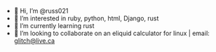 - 👋 Hi, I’m @russ021
- 👀 I’m interested in ruby, python, html, Django, rust
- 🌱 I’m currently learning rust
- 💞️ I’m looking to collaborate on an eliquid calculator for linux
    | email: glitch@live.ca
<!---
russ021/russ021 is a ✨ special ✨ repository because its `README.md` (this file) appears on your GitHub profile.
You can click the Preview link to take a look at your changes.
--->
